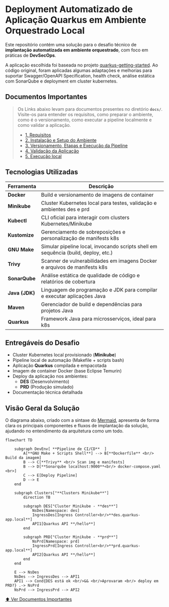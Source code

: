 # Deployment Automatizado de Aplicação Quarkus em Ambiente Orquestrado Local

Este repositório contém uma solução para o desafio técnico de **implantação automatizada em ambiente orquestrado**, com foco em práticas de **DevSecOps**.

A aplicação escolhida foi baseada no projeto [quarkus-getting-started](https://github.com/quarkusio/quarkus-quickstarts/tree/main/getting-started). Ao código original, foram aplicadas algumas adaptações e melhorias para suportar Swagger/OpenAPI Specification, health check, análise estática com SonarQube e deployment em cluster kubernetes.

## Documentos Importantes

> Os Links abaixo levam para documentos presentes no diretório **`docs/`**. Visite-os para entender os requisitos, como preparar o ambiente, como é o versionamento, como executar a pipeline localmente e como validar a aplicação.
>
> - [1. Requisitos](./docs/01-requisitos.md)
> - [2. Instalação e Setup do Ambiente](./docs/02-instalacao-setup-ambiente.md)
> - [3. Versionamento, Etapas e Execução da Pipeline](./docs/03-pipeline.md)
> - [4. Validação da Aplicação](./docs/04-validacao.md)
> - [5. Execução local](./docs/05-rodar-localmente.md)

## Tecnologias Utilizadas

| Ferramenta     | Descrição                                                                          |
| -------------- | ---------------------------------------------------------------------------------- |
| **Docker**     | Build e versionamento de imagens de container                                      |
| **Minikube**   | Cluster Kubernetes local para testes, validação e ambientes des e prd              |
| **Kubectl**    | CLI oficial para interagir com clusters Kubernetes/Minikube                        |
| **Kustomize**  | Gerenciamento de sobreposições e personalização de manifests k8s                   |
| **GNU Make**   | Simular pipeline local, invocando scripts shell em sequência (build, deploy, etc.) |
| **Trivy**      | Scanner de vulnerabilidades em imagens Docker e arquivos de manifests k8s          |
| **SonarQube**  | Análise estática de qualidade de código e relatórios de cobertura                  |
| **Java (JDK)** | Linguagem de programação e JDK para compilar e executar aplicações Java            |
| **Maven**      | Gerenciador de build e dependências para projetos Java                             |
| **Quarkus**    | Framework Java para microsserviços, ideal para k8s                                 |

## Entregáveis do Desafio

- Cluster Kubernetes local provisionado (**Minikube**)
- Pipeline local de automação (Makefile + scripts bash)
- Aplicação **Quarkus** compilada e empacotada
- Imagem de container Docker (base Eclipse Temurin)
- Deploy da aplicação nos ambientes:
  - **DES** (Desenvolvimento)
  - **PRD** (Produção simulado)
- Documentação técnica detalhada

## Visão Geral da Solução

O diagrama abaixo, criado com a sintaxe do [Mermaid](https://mermaid.js.org/), apresenta de forma clara os principais componentes e fluxos de implantação da solução, ajudando no entendimento da arquitetura como um todo.

```mermaid
flowchart TD

    subgraph DevEnv[ **Pipeline de CI/CD**  ]
        A[**GNU Make + Scripts Shell**] --> B[**Dockerfile** <br/> Build da imagem]
        B --> C[**Trivy** <br/> Scan img e manifests]
        B --> D[**Sonarqube localhost:9000**<br/> docker-compose.yaml <br>]
        C --> E[Deploy Pipeline]
        D --> E
    end

    subgraph Clusters["**Clusters Minikube**"]
        direction TB

        subgraph DES["Cluster Minikube - **des**"]
            NsDes[Namespace: des]
            IngressDes[Ingress Controller<br/>**des.quarkus-app.local**]
            API1[Quarkus API **/hello**]
        end

        subgraph PRD["Cluster Minikube - **prd**"]
            NsPrd[Namespace: prd]
            IngressPrd[Ingress Controller<br/>**prd.quarkus-app.local**]
            API2[Quarkus API **/hello**]
        end
    end

    E --> NsDes
    NsDes --> IngressDes --> API1
    API1 --> Cond{DES está ok <br/>&& <br/>Aprovaram <br/> deploy em PRD?} .-> NsPrd
    NsPrd --> IngressPrd --> API2

```

[⬆️ Ver Documentos Importantes](#documentos-importantes)
